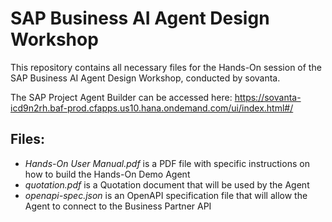# SAP Business AI Agent Design Workshop
This repository contains all necessary files for the Hands-On session of the SAP Business AI Agent Design Workshop, conducted by sovanta.

The SAP Project Agent Builder can be accessed here: https://sovanta-icd9n2rh.baf-prod.cfapps.us10.hana.ondemand.com/ui/index.html#/

## Files:
- *Hands-On User Manual.pdf* is a PDF file with specific instructions on how to build the Hands-On Demo Agent
- *quotation.pdf* is a Quotation document that will be used by the Agent
- *openapi-spec.json* is an OpenAPI specification file that will allow the Agent to connect to the Business Partner API